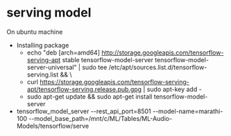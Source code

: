 # serving model

On ubuntu machine
- Installing package
  + echo "deb [arch=amd64] http://storage.googleapis.com/tensorflow-serving-apt stable tensorflow-model-server tensorflow-model-server-universal" | sudo tee /etc/apt/sources.list.d/tensorflow-serving.list && \
  + curl https://storage.googleapis.com/tensorflow-serving-apt/tensorflow-serving.release.pub.gpg | sudo apt-key add -
  + sudo apt-get update && sudo apt-get install tensorflow-model-server
- tensorflow_model_server --rest_api_port=8501 --model-name=marathi-100 --model_base_path=/mnt/c/ML/Tables/ML-Audio-Models/tensorflow/serve
